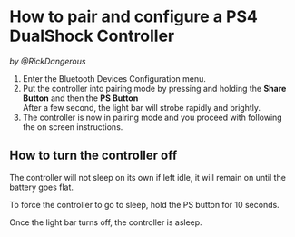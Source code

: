 # How to pair and configure a PS4 DualShock Controller
_by @RickDangerous_

1. Enter the Bluetooth Devices Configuration menu.
2. Put the controller into pairing mode by pressing and holding the **Share Button** and then the **PS Button**  
After a few second, the light bar will strobe rapidly and brightly.
3. The controller is now in pairing mode and you proceed with following the on screen instructions.

## How to turn the controller off

The controller will not sleep on its own if left idle, it will remain on until the battery goes flat.

To force the controller to go to sleep, hold the PS button for 10 seconds.

Once the light bar turns off, the controller is asleep.
